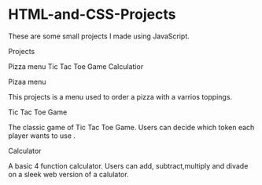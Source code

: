 # HTML-and-CSS-Projects

These are some small projects I made using JavaScript.

Projects

Pizza menu
Tic Tac Toe Game
Calculatior

Pizaa menu

This projects is a menu used to order a pizza with a varrios toppings.

Tic Tac Toe Game


The classic game of Tic Tac Toe Game. Users can decide which token 
each player wants to use .

Calculator

A basic 4 function calculator. Users can add, subtract,multiply and divade
on a sleek web version of a calulator.
